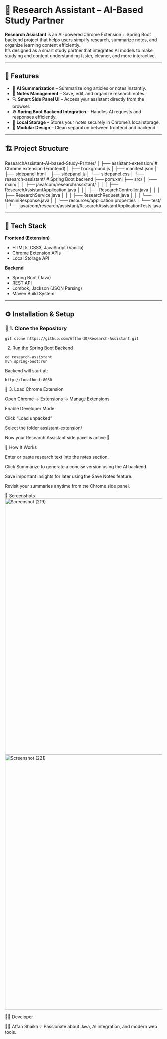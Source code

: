 # 🤖 Research Assistant – AI-Based Study Partner

**Research Assistant** is an AI-powered Chrome Extension + Spring Boot backend project that helps users simplify research, summarize notes, and organize learning content efficiently.  
It’s designed as a smart study partner that integrates AI models to make studying and content understanding faster, cleaner, and more interactive.

---

## 🚀 Features

- 🧠 **AI Summarization** – Summarize long articles or notes instantly.
- 📝 **Notes Management** – Save, edit, and organize research notes.
- 🔍 **Smart Side Panel UI** – Access your assistant directly from the browser.
- ⚙️ **Spring Boot Backend Integration** – Handles AI requests and responses efficiently.
- 💾 **Local Storage** – Stores your notes securely in Chrome’s local storage.
- 🧩 **Modular Design** – Clean separation between frontend and backend.

---

## 🏗️ Project Structure

ResearchAssistant-AI-based-Study-Partner/
│
├── assistant-extension/ # Chrome extension (Frontend)
│ ├── background.js
│ ├── manifest.json
│ ├── sidepanel.html
│ ├── sidepanel.js
│ └── sidepanel.css
│
└── research-assistant/ # Spring Boot backend
├── pom.xml
├── src/
│ ├── main/
│ │ ├── java/com/research/assistant/
│ │ │ ├── ResearchAssistantApplication.java
│ │ │ ├── ResearchController.java
│ │ │ ├── ResearchService.java
│ │ │ ├── ResearchRequest.java
│ │ │ └── GeminiResponse.java
│ │ └── resources/application.properties
│ └── test/
│ └── java/com/research/assistant/ResearchAssistantApplicationTests.java


---

## 🧰 Tech Stack

**Frontend (Extension)**
- HTML5, CSS3, JavaScript (Vanilla)
- Chrome Extension APIs
- Local Storage API

**Backend**
- Spring Boot (Java)
- REST API
- Lombok, Jackson (JSON Parsing)
- Maven Build System

---

## ⚙️ Installation & Setup

### 🔹 1. Clone the Repository
```
git clone https://github.com/Affan-30/Research-Assistant.git
```
2. Run the Spring Boot Backend
```
cd research-assistant
mvn spring-boot:run
```
Backend will start at:
```
http://localhost:8080
```
🔹 3. Load Chrome Extension

Open Chrome → Extensions → Manage Extensions

Enable Developer Mode

Click “Load unpacked”

Select the folder assistant-extension/

Now your Research Assistant side panel is active 🎉

🧠 How It Works

Enter or paste research text into the notes section.

Click Summarize to generate a concise version using the AI backend.

Save important insights for later using the Save Notes feature.

Revisit your summaries anytime from the Chrome side panel.

📸 Screenshots
<img width="1920" height="822" alt="Screenshot (219)" src="https://github.com/user-attachments/assets/70287cfa-295b-4d96-a048-20a402c5c14b" />
<img width="1920" height="816" alt="Screenshot (221)" src="https://github.com/user-attachments/assets/b080ceae-5055-489e-86fc-c370aa8cc082" />

🧑‍💻 Developer

👨‍💻 Affan Shaikh
💡 Passionate about Java, AI integration, and modern web tools.

